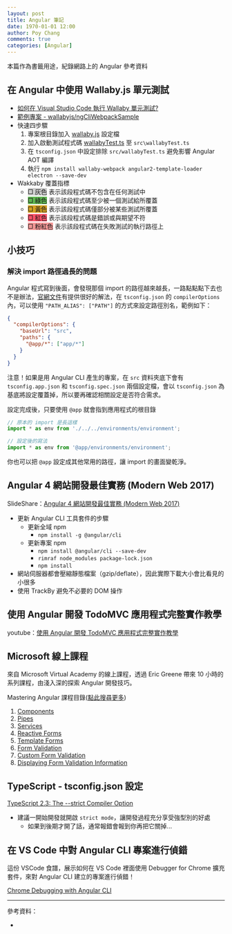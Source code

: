 ```yaml
---
layout: post
title: Angular 筆記
date: 1970-01-01 12:00
author: Poy Chang
comments: true
categories: [Angular]
---
```

本篇作為書籤用途，紀錄網路上的 Angular 參考資料

## 在 Angular 中使用 Wallaby.js 單元測試

* [如何在 Visual Studio Code 執行 Wallaby 單元測試?](http://oomusou.io/vscode/vscode-wallaby/)
* [範例專案 - wallabyjs/ngCliWebpackSample](https://github.com/wallabyjs/ngCliWebpackSample#wallabyjs)
* 快速四步驟
	1. 專案根目錄加入 [wallaby.js](https://github.com/wallabyjs/ngCliWebpackSample/blob/master/wallaby.js) 設定檔
	2. 加入啟動測試程式碼 [wallabyTest.ts](https://github.com/wallabyjs/ngCliWebpackSample/blob/master/src/wallabyTest.ts) 至 `src\wallabyTest.ts`
	3. 在 `tsconfig.json` 中設定排除 `src/wallabyTest.ts` 避免影響 Angular AOT 編譯
	4. 執行 `npm install wallaby-webpack angular2-template-loader electron --save-dev`
* Wakkaby 覆蓋指標 
	* <span style="background-color: #CCCCCC"> □ 灰色</span> 表示該段程式碼不包含在任何測試中
	* <span style="background-color: #5FB550"> □ 綠色</span> 表示該段程式碼至少被一個測試給所覆蓋
	* <span style="background-color: #D3A121"> □ 黃色</span> 表示該段程式碼僅部分被某些測試所覆蓋
	* <span style="background-color: #FF5167"> □ 紅色</span> 表示該段程式碼是錯誤或與期望不符
	* <span style="background-color: #F39796"> □ 粉紅色</span> 表示該段程式碼在失敗測試的執行路徑上

## 小技巧

### 解決 import 路徑過長的問題

Angular 程式寫到後面，會發現那個 import 的路徑越來越長，一路點點點下去也不是辦法，[官網文件](https://www.typescriptlang.org/docs/handbook/module-resolution.html#path-mapping)有提供很好的解法，在 `tsconfig.json` 的 `compilerOptions` 內，可以使用 `"PATH_ALIAS": ["PATH"]` 的方式來設定路徑別名，範例如下：

```json
{
  "compilerOptions": {
    "baseUrl": "src",
    "paths": {
      "@app/*": ["app/*"]
    }
  }
}
```

注意！如果是用 Angular CLI 產生的專案，在 `src` 資料夾底下會有 `tsconfig.app.json` 和 `tsconfig.spec.json` 兩個設定檔，會以 `tsconfig.json` 為基底將設定覆蓋掉，所以要再確認相關設定是否符合需求。

設定完成後，只要使用 `@app` 就會指到應用程式的根目錄

```typescript
// 原本的 import 是長這樣
import * as env from './../../environments/environment';

// 設定後的寫法
import * as env from '@app/environments/environment';
```

你也可以把 `@app` 設定成其他常用的路徑，讓 import 的畫面變乾淨。

## Angular 4 網站開發最佳實務 (Modern Web 2017)

SlideShare：[Angular 4 網站開發最佳實務 (Modern Web 2017)](https://www.slideshare.net/WillHuangTW/angular-4-best-practics)

* 更新 Angular CLI 工具套件的步驟
	* 更新全域 npm
		* `npm install -g @angular/cli`
	* 更新專案 npm
		* `npm install @angular/cli --save-dev`
		* `rimraf node_modules package-lock.json`
		* `npm install`
* 網站伺服器都會壓縮靜態檔案（gzip/deflate），因此實際下載大小會比看見的小很多
* 使用 TrackBy 避免不必要的 DOM 操作

## 使用 Angular 開發 TodoMVC 應用程式完整實作教學

youtube：[使用 Angular 開發 TodoMVC 應用程式完整實作教學](https://www.youtube.com/watch?v=aMeF8ksXv7o&t=271s)

## Microsoft 線上課程

來自 Microsoft Virtual Academy 的線上課程，透過 Eric Greene 帶來 10 小時的系列課程，由淺入深的探索 Angular 開發技巧。

Mastering Angular 課程目錄([點此搜尋更多](https://mva.microsoft.com/search/SearchResults.aspx#!q=Mastering%20Angular&lang=1033))

1. [Components](https://mva.microsoft.com/en-US/training-courses/mastering-angular-part-1-components-17709)
2. [Pipes](https://mva.microsoft.com/en-US/training-courses/mastering-angular-part-2-pipes-17710)
3. [Services](https://mva.microsoft.com/en-US/training-courses/mastering-angular-part-3-services-17711)
4. [Reactive Forms](https://mva.microsoft.com/en-US/training-courses/mastering-angular-part-4-reactive-forms-17728)
5. [Template Forms](https://mva.microsoft.com/en-US/training-courses/mastering-angular-part-5-template-forms-17731)
6. [Form Validation](https://mva.microsoft.com/en-US/training-courses/mastering-angular-part-6-form-validation-17734)
7. [Custom Form Validation](https://mva.microsoft.com/en-US/training-courses/mastering-angular-part-7-custom-form-validation-17736)
8. [Displaying Form Validation Information](https://mva.microsoft.com/en-US/training-courses/mastering-angular-part-8-displaying-form-validation-information-17741)

## TypeScript - tsconfig.json 設定

[TypeScript 2.3: The --strict Compiler Option](https://blog.mariusschulz.com/2017/06/09/typescript-2-3-the-strict-compiler-option)

* 建議一開始開發就開啟 `strict mode`，讓開發過程充分享受強型別的好處
	* 如果到後期才開了話，通常報錯會報到你再把它關掉...

## 在 VS Code 中對 Angular CLI 專案進行偵錯

這份 VSCode 食譜，展示如何在 VS Code 裡面使用 Debugger for Chrome 擴充套件，來對 Angular CLI 建立的專案進行偵錯！

[Chrome Debugging with Angular CLI](https://github.com/Microsoft/vscode-recipes/tree/master/Angular-CLI)

----------

參考資料：

* []()